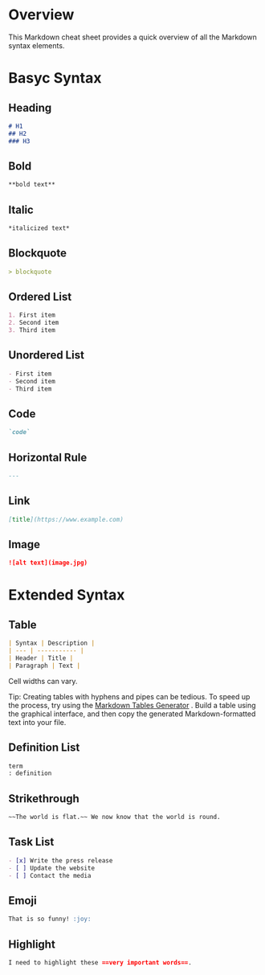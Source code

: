 # Overview

This Markdown cheat sheet provides a quick overview of all the Markdown syntax elements.

# Basyc Syntax

## Heading
```md
# H1
## H2
### H3
```

## Bold
```md
**bold text**
```

## Italic
```md
*italicized text*
```

## Blockquote
```md
> blockquote
```

## Ordered List
```md
1. First item
2. Second item
3. Third item
```

## Unordered List
```md
- First item
- Second item
- Third item
```

## Code 
```md
`code`
```

## Horizontal Rule
```md
---
```

## Link
```md
[title](https://www.example.com)
```

## Image 
```md
![alt text](image.jpg)
```
# Extended Syntax

## Table
```md
| Syntax | Description |
| --- | ----------- |
| Header | Title |
| Paragraph | Text |
```
 Cell widths can vary.

 Tip: Creating tables with hyphens and pipes can be tedious. To speed up the process, try using the [Markdown Tables Generator](https://www.tablesgenerator.com/markdown_tables)
. Build a table using the graphical interface, and then copy the generated Markdown-formatted text into your file.

## Definition List
```md
term
: definition
```

## Strikethrough
```md
~~The world is flat.~~ We now know that the world is round.
```

## Task List
```md
- [x] Write the press release
- [ ] Update the website
- [ ] Contact the media
```

## Emoji
```md
That is so funny! :joy:
```

## Highlight
```md
I need to highlight these ==very important words==.
```

